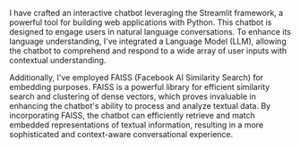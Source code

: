 I have crafted an interactive chatbot leveraging the Streamlit framework, a powerful tool for building web applications with Python. This chatbot is designed to engage users in natural language conversations. To enhance its language understanding, I've integrated a Language Model (LLM), allowing the chatbot to comprehend and respond to a wide array of user inputs with contextual understanding.

Additionally, I've employed FAISS (Facebook AI Similarity Search) for embedding purposes. FAISS is a powerful library for efficient similarity search and clustering of dense vectors, which proves invaluable in enhancing the chatbot's ability to process and analyze textual data. By incorporating FAISS, the chatbot can efficiently retrieve and match embedded representations of textual information, resulting in a more sophisticated and context-aware conversational experience.
